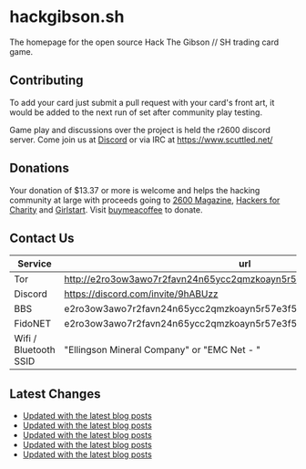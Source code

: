 # hackgibson.sh
The homepage for the open source Hack The Gibson // SH trading card game.


## Contributing

To add your card just submit a pull request with your card's front art, it would be added to the next run of set after community play testing.

Game play and discussions over the project is held the r2600 discord server. Come join us at [Discord](https://discord.com/invite/9hABUzz) or via IRC at https://www.scuttled.net/


## Donations

Your donation of $13.37 or more is welcome and helps the hacking community at large with proceeds going to [2600 Magazine](https://2600.com/), [Hackers for Charity](https://hackersforcharity.org) and [Girlstart](https://girlstart.org).  Visit [buymeacoffee](https://www.buymeacoffee.com/hackgibson.sh) to donate.


## Contact Us

Service | url
-|-
Tor | http://e2ro3ow3awo7r2favn24n65ycc2qmzkoayn5r57e3f56nvjwdcgg32ad.onion
Discord | https://discord.com/invite/9hABUzz
BBS | e2ro3ow3awo7r2favn24n65ycc2qmzkoayn5r57e3f56nvjwdcgg32ad.onion:23
FidoNET | e2ro3ow3awo7r2favn24n65ycc2qmzkoayn5r57e3f56nvjwdcgg32ad.onion:24554
Wifi / Bluetooth SSID | "Ellingson Mineral Company" or "EMC Net - <fidonet address>"

## Latest Changes
<!-- BLOG-POST-LIST:START -->
- [Updated with the latest blog posts](https://github.com/DFW2600/hackgibson.sh/commit/817fd7d99fc5eec6e288d5faaf0b2a6a66e816b1)
- [Updated with the latest blog posts](https://github.com/DFW2600/hackgibson.sh/commit/cb7421007a82258f274df5ddf4cbf9c82be571f4)
- [Updated with the latest blog posts](https://github.com/DFW2600/hackgibson.sh/commit/5d3472892cdcc109554b3b3e3c31a8a1c539be2d)
- [Updated with the latest blog posts](https://github.com/DFW2600/hackgibson.sh/commit/352c2df2916785f3b92942e0437c17e0a17dfcb3)
- [Updated with the latest blog posts](https://github.com/DFW2600/hackgibson.sh/commit/d2ed240786f7438d59fa26223f0dd11f3f3b70ac)
<!-- BLOG-POST-LIST:END -->
